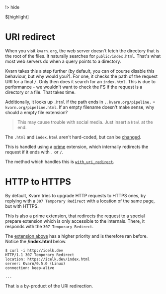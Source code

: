 !> hide
<head>
    <title>Redirects | Kvarn</title>
    <meta name="permalinks" content="enabled"> <!-- part of JS on icelk.dev & kvarn.org, options: disabled|enabled|not-titles -->
    <meta name="description" content="How redirects work in Kvarn. Both index redirects and HTTP to HTTPS.">
    $[highlight]
</head>

# URI redirect

When you visit `kvarn.org`, the web server doesn't fetch the directory that is the root of the files.
It naturally searches for `public/index.html`. That's what most web servers do when a query points to a directory.

Kvarn takes this a step further (by default, you can of course disable this behaviour, but why would you?). For one, it checks the path of the request URI for a final `/`. Only then does it search for an `index.html`. This is due to performance - we wouldn't want to check the FS if the request is a directory or a file. That takes time.

Additionally, it looks up `.html` if the path ends in `.`. `kvarn.org/pipeline.` = `kvarn.org/pipeline.html`. If an empty filename doesn't make sense, why should a empty file extension?

> This may cause trouble with social media. Just insert a `html` at the end.

The `.html` and `index.html` aren't hard-coded, but can be [changed](https://doc.kvarn.org/kvarn/host/struct.Options.html#structfield.folder_default).

This is handled using a [prime](https://doc.kvarn.org/kvarn/extensions/type.Prime.html) extension, which internally redirects the request if it ends with `.` or `/`.

The method which handles this is [`with_uri_redirect`](https://doc.kvarn.org/kvarn/extensions/struct.Extensions.html#method.with_uri_redirect).

# HTTP to HTTPS

By default, Kvarn tries to upgrade HTTP requests to HTTPS ones, by replying with a `307 Temporary Redirect` with a location of the same page, but with HTTPS.

This is also a prime extension, that redirects the request to a special prepare extension which is only accessible to the internals.
There, it responds with the `307 Temporary Redirect`.

The [extension above](#uri-redirect) has a higher priority and is therefore ran before.
Notice the **/index.html** below.

```shell
$ curl -i http://icelk.dev
HTTP/1.1 307 Temporary Redirect
location: https://icelk.dev/index.html
server: Kvarn/0.5.0 (Linux)
connection: keep-alive

...
```

That is a by-product of the URI redirection.
